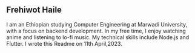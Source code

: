 ## Frehiwot Haile

I am an Ethiopian studying Computer Engineering at Marwadi University, with a focus on backend development. In my free time, I enjoy watching anime and listening to lo-fi music. My technical skills include Node.js and Flutter.
I wrote this Readme on 11th April,2023.
